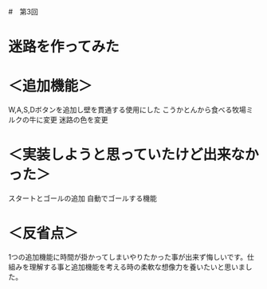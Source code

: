 #　第3回
# 迷路を作ってみた
# ＜追加機能＞
W,A,S,Dボタンを追加し壁を貫通する使用にした
こうかとんから食べる牧場ミルクの牛に変更
迷路の色を変更

# ＜実装しようと思っていたけど出来なかった＞
スタートとゴールの追加
自動でゴールする機能

# ＜反省点＞
1つの追加機能に時間が掛かってしまいやりたかった事が出来ず悔しいです。仕組みを理解する事と追加機能を考える時の柔軟な想像力を養いたいと思いました。
